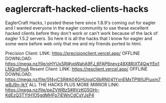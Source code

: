 # eaglercraft-hacked-clients-hacks
EaglerCraft Hacks, I posted these here since 1.8.9's coming out for eagler and I wanted everyone in the eagler community to use these excellent hacked clients before they don't work or can't work because of the lack of eagler 1.5.2 servers. So here it is all the hacks that I know for eagler and some were before web only that me and my friends ported to html.

Precision Client: LINK: https://precisionclient.vercel.app/  OFFLINE DOWNLOAD: https://mega.nz/file/oHYUxSRI#ypWahA9FJ_6FAP6neyz48X8RiXT4QwYEp1LNQrqPnyA
Resent Client: LINK: https://resclient.vercel.app/ OFFLINE DOWNLOAD: https://mega.nz/file/5f4yjCSR#A04GHUoqiC6bRN041YxnEMxTPWIUPiuxm7wBJ9n-IkY
ALL THE HACKS PLUS MORE MIRROR LINK: https://mega.nz/file/peZVWBzS#8VzKG5GHr-KdEzQ3TYtH1O5gdMHFp7iEWnCdCsYJsP4
